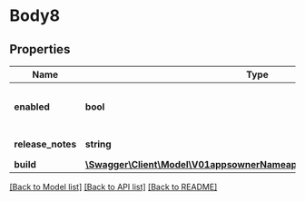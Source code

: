 # Body8

## Properties
Name | Type | Description | Notes
------------ | ------------- | ------------- | -------------
**enabled** | **bool** | Toggle this release to be enable distribute/download or not. | [optional] 
**release_notes** | **string** | Release notes for this release. | [optional] 
**build** | [**\Swagger\Client\Model\V01appsownerNameappNamereleasesreleaseIdBuild**](V01appsownerNameappNamereleasesreleaseIdBuild.md) |  | [optional] 

[[Back to Model list]](../README.md#documentation-for-models) [[Back to API list]](../README.md#documentation-for-api-endpoints) [[Back to README]](../README.md)


